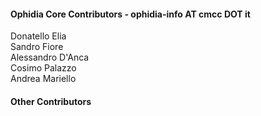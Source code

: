 <h4>Ophidia Core Contributors - ophidia-info AT cmcc DOT it</h4>
Donatello Elia</br>
Sandro Fiore</br>
Alessandro D'Anca</br>
Cosimo Palazzo</br>
Andrea Mariello</br>

<h4>Other Contributors</h4>
